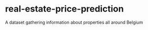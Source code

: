 # real-estate-price-prediction
 A dataset gathering information about properties all around Belgium
